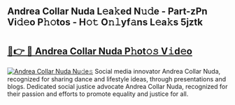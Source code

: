 ## Andrea Collar Nuda L𝚎a𝚔ed N𝚞𝚍e - Part-zPn Vi𝚍𝚎o P𝚑𝚘tos - H𝚘𝚝 O𝚗𝚕yf𝚊ns L𝚎a𝚔s 5jztk

# <h2><a href="http://kfdrflp.oniu.top/?m=Andrea+Collar+Nuda">🔗👉 🔴 Andrea Collar Nuda P𝚑ot𝚘𝚜 V𝚒d𝚎o</a></h2>

[![Andrea Collar Nuda Nu𝚍e𝚜](https://i.imgur.com/0qMVB7G.gif)](http://kfdrflp.oniu.top/?m=Andrea+Collar+Nuda)
Social media innovator Andrea Collar Nuda, recognized for sharing dance and lifestyle ideas, through presentations and blogs. Dedicated social justice advocate Andrea Collar Nuda, recognized for their passion and efforts to promote equality and justice for all.  
